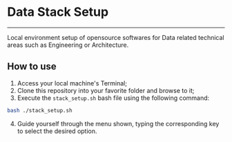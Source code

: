 # Data Stack Setup
-------
Local environment setup of opensource softwares for Data related technical areas such as Engineering or Architecture.

## How to use

1. Access your local machine's Terminal;
2. Clone this repository into your favorite folder and browse to it;
3. Execute the `stack_setup.sh` bash file using the following command:
```bash
bash ./stack_setup.sh
```
4. Guide yourself through the menu shown, typing the corresponding key to select the desired option.